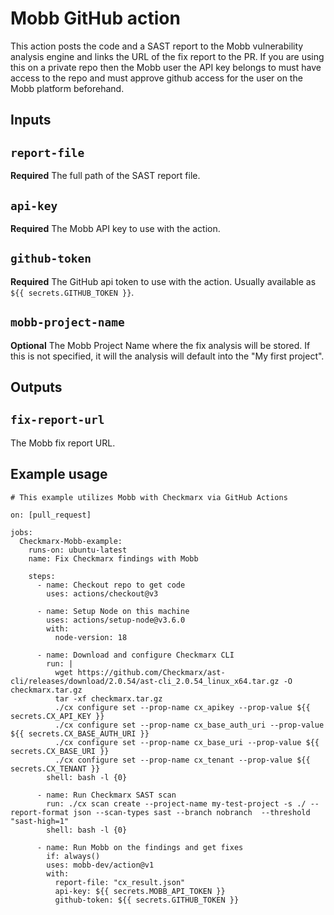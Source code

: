 # Mobb GitHub action

This action posts the code and a SAST report to the Mobb vulnerability analysis engine and links the URL of the fix report to the PR. If you are using this on a private repo then the Mobb user the API key belongs to must have access to the repo and must approve github access for the user on the Mobb platform beforehand.

## Inputs

## `report-file`

**Required** The full path of the SAST report file.

## `api-key`

**Required** The Mobb API key to use with the action.

## `github-token`

**Required** The GitHub api token to use with the action. Usually available as `${{ secrets.GITHUB_TOKEN }}`.

## `mobb-project-name` 

**Optional** The Mobb Project Name where the fix analysis will be stored. If this is not specified, it will the analysis will default into the "My first project". 

## Outputs

## `fix-report-url`

The Mobb fix report URL.

## Example usage

```
# This example utilizes Mobb with Checkmarx via GitHub Actions

on: [pull_request]

jobs:
  Checkmarx-Mobb-example:
    runs-on: ubuntu-latest
    name: Fix Checkmarx findings with Mobb

    steps:
      - name: Checkout repo to get code
        uses: actions/checkout@v3

      - name: Setup Node on this machine
        uses: actions/setup-node@v3.6.0
        with:
          node-version: 18

      - name: Download and configure Checkmarx CLI
        run: |
          wget https://github.com/Checkmarx/ast-cli/releases/download/2.0.54/ast-cli_2.0.54_linux_x64.tar.gz -O checkmarx.tar.gz
          tar -xf checkmarx.tar.gz
          ./cx configure set --prop-name cx_apikey --prop-value ${{ secrets.CX_API_KEY }}
          ./cx configure set --prop-name cx_base_auth_uri --prop-value ${{ secrets.CX_BASE_AUTH_URI }}
          ./cx configure set --prop-name cx_base_uri --prop-value ${{ secrets.CX_BASE_URI }}
          ./cx configure set --prop-name cx_tenant --prop-value ${{ secrets.CX_TENANT }}
        shell: bash -l {0}

      - name: Run Checkmarx SAST scan
        run: ./cx scan create --project-name my-test-project -s ./ --report-format json --scan-types sast --branch nobranch  --threshold "sast-high=1"
        shell: bash -l {0}

      - name: Run Mobb on the findings and get fixes
        if: always()
        uses: mobb-dev/action@v1
        with:
          report-file: "cx_result.json"
          api-key: ${{ secrets.MOBB_API_TOKEN }}
          github-token: ${{ secrets.GITHUB_TOKEN }}
```
